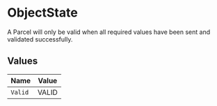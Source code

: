 # ObjectState

A Parcel will only be valid when all required values have been sent and validated successfully.


## Values

| Name    | Value   |
| ------- | ------- |
| `Valid` | VALID   |
